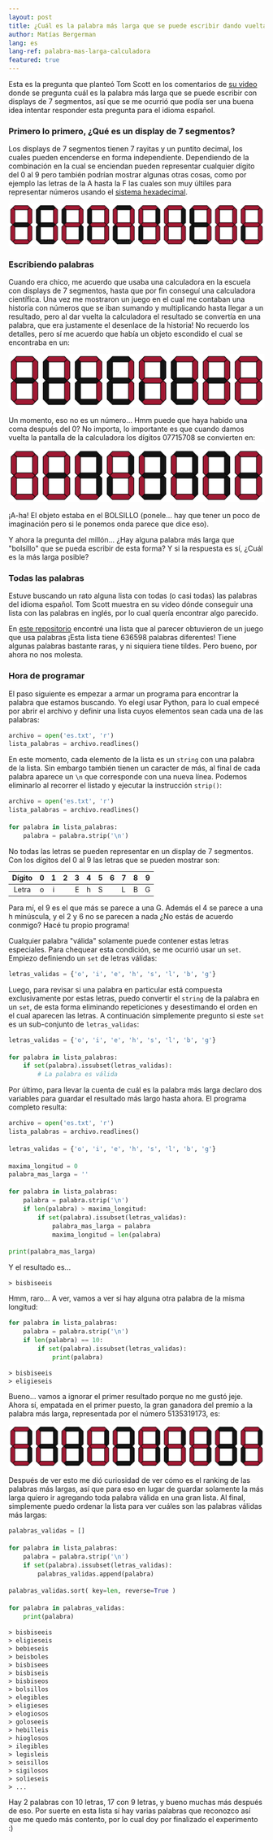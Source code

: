 ```yaml
---
layout: post
title: ¿Cuál es la palabra más larga que se puede escribir dando vuelta una calculadora?
author: Matías Bergerman
lang: es
lang-ref: palabra-mas-larga-calculadora
featured: true
---
```


Esta es la pregunta que planteó Tom Scott en los comentarios de [su video](https://youtu.be/zp4BMR88260) donde se pregunta cuál es la palabra más larga que se puede escribir con displays de 7 segmentos, así que se me ocurrió que podía ser una buena idea intentar responder esta pregunta para el idioma español.

### Primero lo primero, ¿Qué es un display de 7 segmentos?

Los displays de 7 segmentos tienen 7 rayitas y un puntito decimal, los cuales pueden encenderse en forma independiente. Dependiendo de la combinación en la cual se enciendan pueden representar cualquier dígito del 0 al 9 pero también podrían mostrar algunas otras cosas, como por ejemplo las letras de la A hasta la F las cuales son muy últiles para representar números usando el [sistema hexadecimal](https://es.wikipedia.org/wiki/Sistema_hexadecimal).

<p style="text-align:center">
<img src="images/siete-segmentos/7seg-digits.png" alt="Dígitos del 0 al 9 en displays de 7 segmentos" style="max-height: 8em;">
</p>


### Escribiendo palabras

Cuando era chico, me acuerdo que usaba una calculadora en la escuela con displays de 7 segmentos, hasta que por fin conseguí una calculadora científica. Una vez me mostraron un juego en el cual me contaban una historia con números que se iban sumando y multiplicando hasta llegar a un resultado, pero al dar vuelta la calculadora el resultado se convertía en una palabra, que era justamente el desenlace de la historia! No recuerdo los detalles, pero sí me acuerdo que había un objeto escondido el cual se encontraba en un:

<p style="text-align:center">
<img src="images/siete-segmentos/7seg-bolsillo.png" alt="Palabra BOLSILLO en un display de calculadora al derecho" style="max-height: 8em;">
</p>

Un momento, eso no es un número... Hmm puede que haya habido una coma después del 0? No importa, lo importante es que cuando damos vuelta la pantalla de la calculadora los dígitos 07715708 se convierten en:

<p style="text-align:center">
<img src="images/siete-segmentos/7seg-bolsillo.png" alt="Palabra BOLSILLO en un display de calculadora al revés" style="max-height: 8em;transform: scaleX(-1) scaleY(-1);">
</p>

¡A-ha! El objeto estaba en el BOLSILLO (ponele... hay que tener un poco de imaginación pero si le ponemos onda parece que dice eso).

Y ahora la pregunta del millón... ¿Hay alguna palabra más larga que "bolsillo" que se pueda escribir de esta forma? Y si la respuesta es sí, ¿Cuál es la más larga posible?


### Todas las palabras

Estuve buscando un rato alguna lista con todas (o casi todas) las palabras del idioma español. Tom Scott muestra en su video dónde conseguir una lista con las palabras en inglés, por lo cual quería encontrar algo parecido.

En [este repositorio](https://github.com/lorenbrichter/Words/) encontré una lista que al parecer obtuvieron de un juego que usa palabras ¡Esta lista tiene 636598 palabras diferentes! Tiene algunas palabras bastante raras, y ni siquiera tiene tildes. Pero bueno, por ahora no nos molesta.

### Hora de programar

El paso siguiente es empezar a armar un programa para encontrar la palabra que estamos buscando. Yo elegí usar Python, para lo cual empecé por abrir el archivo y definir una lista cuyos elementos sean cada una de las palabras:

```python
archivo = open('es.txt', 'r')
lista_palabras = archivo.readlines()
```

En este momento, cada elemento de la lista es un `string` con una palabra de la lista. Sin embargo también tienen un caracter de más, al final de cada palabra aparece un `\n` que corresponde con una nueva línea. Podemos eliminarlo al recorrer el listado y ejecutar la instrucción `strip()`:

```python
archivo = open('es.txt', 'r')
lista_palabras = archivo.readlines()

for palabra in lista_palabras:
    palabra = palabra.strip('\n')
```

No todas las letras se pueden representar en un display de 7 segmentos. Con los dígitos del 0 al 9 las letras que se pueden mostrar son:

| Dígito | 0 | 1 | 2 | 3 | 4 | 5 | 6 | 7 | 8 | 9 |
|:------:|:-:|:-:|:-:|:-:|:-:|:-:|---|---|---|---|
|  Letra | o | i |   | E | h | S |   | L | B | G |

Para mí, el 9 es el que más se parece a una G. Además el 4 se parece a una h minúscula, y el 2 y 6 no se parecen a nada ¿No estás de acuerdo conmigo? Hacé tu propio programa!

Cualquier palabra "válida" solamente puede contener estas letras especiales. Para chequear esta condición, se me ocurrió usar un `set`. Empiezo definiendo un `set` de letras válidas:

```python
letras_validas = {'o', 'i', 'e', 'h', 's', 'l', 'b', 'g'}
```

Luego, para revisar si una palabra en particular está compuesta exclusivamente por estas letras, puedo convertir el `string` de la palabra en un `set`, de esta forma eliminando repeticiones y desestimando el orden en el cual aparecen las letras. A continuación simplemente pregunto si este `set` es un sub-conjunto de `letras_validas`:

```python
letras_validas = {'o', 'i', 'e', 'h', 's', 'l', 'b', 'g'}

for palabra in lista_palabras:
    if set(palabra).issubset(letras_validas):
        # La palabra es válida
```

Por último, para llevar la cuenta de cuál es la palabra más larga declaro dos variables para guardar el resultado más largo hasta ahora. El programa completo resulta:

```python
archivo = open('es.txt', 'r')
lista_palabras = archivo.readlines()

letras_validas = {'o', 'i', 'e', 'h', 's', 'l', 'b', 'g'}

maxima_longitud = 0
palabra_mas_larga = ''

for palabra in lista_palabras:
    palabra = palabra.strip('\n')
    if len(palabra) > maxima_longitud:
        if set(palabra).issubset(letras_validas):
            palabra_mas_larga = palabra
            maxima_longitud = len(palabra)

print(palabra_mas_larga)
```

Y el resultado es...
```
> bisbiseeis
```

Hmm, raro... A ver, vamos a ver si hay alguna otra palabra de la misma longitud:

```python
for palabra in lista_palabras:
    palabra = palabra.strip('\n')
    if len(palabra) == 10:
        if set(palabra).issubset(letras_validas):
            print(palabra)
```

```
> bisbiseeis
> eligieseis
```

Bueno... vamos a ignorar el primer resultado porque no me gustó jeje. Ahora sí, empatada en el primer puesto, la gran ganadora del premio a la palabra más larga, representada por el número 5135319173, es:

<p style="text-align:center">
<img src="images/siete-segmentos/7seg-eligieseis.png" alt="Palabra ELIGIESEIS en un display de calculadora al revés" style="max-height: 8em;transform: scaleX(-1) scaleY(-1);">
</p>

Después de ver esto me dió curiosidad de ver cómo es el ranking de las palabras más largas, así que para eso en lugar de guardar solamente la más larga quiero ir agregando toda palabra válida en una gran lista. Al final, simplemente puedo ordenar la lista para ver cuáles son las palabras válidas más largas:

```python
palabras_validas = []

for palabra in lista_palabras:
    palabra = palabra.strip('\n')
    if set(palabra).issubset(letras_validas):
        palabras_validas.append(palabra)

palabras_validas.sort( key=len, reverse=True )

for palabra in palabras_validas:
    print(palabra)
```
```
> bisbiseeis
> eligieseis
> bebieseis
> beisboles
> bisbisees
> bisbiseis
> bisbiseos
> bolsillos
> elegibles
> eligieses
> elogiosos
> goloseeis
> hebilleis
> hioglosos
> ilegibles
> legisleis
> seisillos
> sigilosos
> solieseis
> ...
```

Hay 2 palabras con 10 letras, 17 con 9 letras, y bueno muchas más después de eso. Por suerte en esta lista sí hay varias palabras que reconozco así que me quedo más contento, por lo cual doy por finalizado el experimento :)